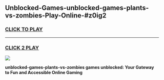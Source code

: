 
## Unblocked-Games-unblocked-games-plants-vs-zombies-Play-Online-#z0ig2
<h3>
<a href="https://premium.freeplayer.one?title=unblocked-games-plants-vs-zombies&ref=27F">CLICK TO PLAY</a></h3>
<hr>

<h3>
<a href="https://premium.freeplayer.one?title=unblocked-games-plants-vs-zombies&ref=27F">CLICK 2 PLAY</a>
  
</h3>

<a href="https://premium.freeplayer.one?title=unblocked-games-plants-vs-zombies&ref=27F"><img src="https://clearcache.store/games.png"></a>


**unblocked-games-plants-vs-zombies games unblocked: Your Gateway to Fun and Accessible Online Gaming**
